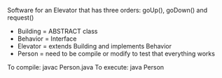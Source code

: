 Software for an Elevator that has three orders: goUp(), goDown() and request()

- Building = ABSTRACT class
- Behavior = Interface
- Elevator = extends Building and implements Behavior
- Person = need to be compile or modify to test that everything works

To compile: javac Person.java
To execute: java Person

